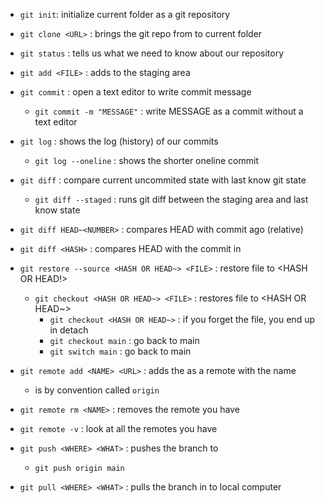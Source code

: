 - `git init`: initialize current folder as a git repository
- `git clone <URL>` : brings the git repo from <URL> to current folder
- `git status` : tells us what we need to know about our repository

- `git add <FILE>` : adds <FILE> to the staging area
- `git commit` : open a text editor to write commit message
    - `git commit -m "MESSAGE"` : write MESSAGE as a commit without a text editor

- `git log` : shows the log (history) of our commits
    - `git log --oneline` : shows the shorter oneline commit

- `git diff` : compare current uncommited state with last know git state
    - `git diff --staged` : runs git diff between the staging area and last know state

- `git diff HEAD~<NUMBER>` : compares HEAD with commit <NUMBER> ago (relative)
- `git diff <HASH>` : compares HEAD with the commit in <HASH>

- `git restore --source <HASH OR HEAD~> <FILE>` : restore file to <HASH OR HEAD!>
    - `git checkout <HASH OR HEAD~> <FILE>` : restores file to <HASH OR HEAD~>
        - `git checkout <HASH OR HEAD~>` : if you forget the file, you end up in detach
        - `git checkout main` : go back to main
        - `git switch main` : go back to main

- `git remote add <NAME> <URL>` : adds the <URL> as a remote with the name <NAME>
    - <NAME> is by convention called `origin`
- `git remote rm <NAME>` : removes the remote you have
- `git remote -v` : look at all the remotes you have
- `git push <WHERE> <WHAT>` : pushes the <WHAT> branch to <WHERE> 
    - `git push origin main`
- `git pull <WHERE> <WHAT>` : pulls the <WHAT> branch in <WHERE> to local computer
